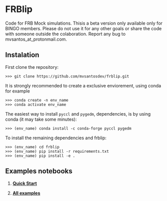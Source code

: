 # FRBlip

Code for FRB Mock simulations. Thisis a beta version only available only for BINGO members. Please do not use it for any other goals or share the code with someone outside the colaboration.
Report any bug to mvsantos_at_protonmail.com.

## Instalation

First clone the repository:

```
>>> git clone https://github.com/mvsantosdev/frblip.git
```

It is strongly recommended to create a exclusive enviorement, using conda for example

```
>>> conda create -n env_name
>>> conda activate env_name
```

The easiest way to install `pyccl` and `pygedm`, dependencies, is by using conda (it may take some minutes):

```
>>> (env_name) conda install -c conda-forge pyccl pygedm
```

To install the remaining dependencies and frblip:

```
>>> (env_name) cd frblip
>>> (env_name) pip install -r requirements.txt
>>> (env_name) pip install -e .
```

## Examples notebooks

1. **[Quick Start](https://github.com/mvsantosdev/frblip/tree/master/examples/quick_start.ipynb)**

2. **[All examples](https://github.com/mvsantosdev/frblip/tree/master/examples)**